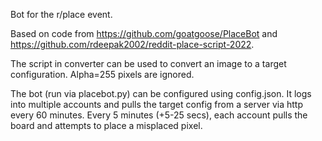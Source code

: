 Bot for the r/place event.

Based on code from https://github.com/goatgoose/PlaceBot and https://github.com/rdeepak2002/reddit-place-script-2022.

The script in converter can be used to convert an image to a target configuration. Alpha=255 pixels are ignored.

The bot (run via placebot.py) can be configured using config.json. It logs into multiple accounts and pulls the target config from a server via http every 60 minutes.
Every 5 minutes (+5-25 secs), each account pulls the board and attempts to place a misplaced pixel.